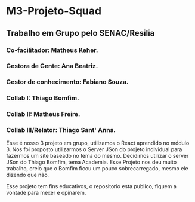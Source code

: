 # M3-Projeto-Squad

## Trabalho em Grupo pelo SENAC/Resilia

### Co-facilitador: Matheus Keher.
### Gestora de Gente: Ana Beatriz.
### Gestor de conhecimento: Fabiano Souza.
### Collab I: Thiago Bomfim.
### Collab II: Matheus Freire.
### Collab III/Relator: Thiago Sant' Anna.

Esse é nosso 3 projeto em grupo, utilizamos o React aprendido no módulo 3.
Nos foi proposto utilizarmos o Server JSon do projeto individual para fazermos um site baseado no tema do mesmo. Decidimos utilizar o server JSon do Thiago Bomfim, tema Academia.
Esse Projeto nos deu muito trabalho, creio que o Bomfim ficou um pouco sobrecarregado, mesmo ele dizendo que não.

Esse projeto tem fins educativos, o repositorio esta publico, fiquem a vontade para mexer e opinarem.

